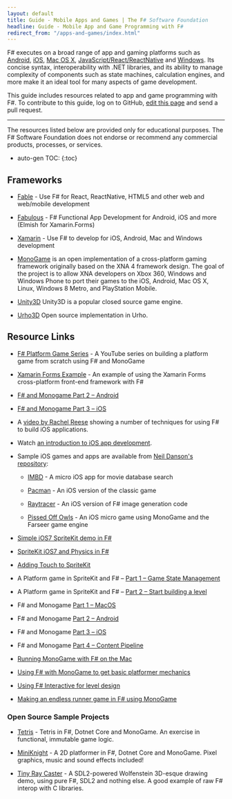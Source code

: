 ```yaml
---
layout: default
title: Guide - Mobile Apps and Games | The F# Software Foundation
headline: Guide - Mobile App and Game Programming with F#
redirect_from: "/apps-and-games/index.html"
---
```


F# executes on a broad range of app and gaming platforms such as  [Android](/use/android/), [iOS](/use/ios/), [Mac OS X](/use/mac/), [JavaScript/React/ReactNative](/use/webapps/) and [Windows](/use/windows/). Its concise syntax, interoperability with .NET libraries, and its ability to manage complexity of components such as state machines, calculation engines, and more make it an ideal tool for many aspects of game development. 

<div class="jumbotron visible-lg calloutBox" id="how-to-add-testimonial"> 
    <p>This guide includes resources related to app and game programming with F#. To contribute to this guide, log on to GitHub, <a href="https://github.com/fsharp/fsfoundation/edit/gh-pages/guides/apps-and-games/index.md">edit this page</a> and send a pull request.</p>
    <hr />
    <p>The resources listed below are provided only for educational purposes. The F# Software Foundation does not endorse or recommend any commercial products, processes, or services.</p>
</div>              

* auto-gen TOC:
{:toc}

## Frameworks

* [Fable](http://fable.io) - Use F# for React, ReactNative, HTML5 and other web and web/mobile development

* [Fabulous](http://fsprojects.github.io/Fabulous) - F# Functional App Development for Android, iOS and more (Elmish for Xamarin.Forms)

* [Xamarin](http://docs.xamarin.com/guides/cross-platform/getting_started/introduction_to_mobile_development) - Use F# to develop for iOS, Android, Mac and Windows development

* [MonoGame](http://www.monogame.net/) is an open implementation of a cross-platform gaming framework originally
based on the XNA 4 framework design. The goal of the project is to allow XNA developers on Xbox 360, Windows and 
Windows Phone to port their games to the iOS, Android, Mac OS X, Linux, Windows 8 Metro, and PlayStation 
Mobile.  

* [Unity3D](https://github.com/eriksvedang/FSharp-Unity) Unity3D is a popular closed source game engine. 
 
* [Urho3D](https://github.com/xamarin/urho) Open source implementation in Urho.


## Resource Links

* [F# Platform Game Series](https://www.youtube.com/playlist?list=PLIH3o_QrxxcfNMC3TjZ5NlHnB1AmcyaiV) - A YouTube series on building a platform game from scratch using F# and MonoGame

* [Xamarin Forms Example](https://github.com/rachelreese/Current-Talks/tree/master/2014-10%20Evolve/EvolveXamForms) - An example of using the Xamarin Forms cross-platform front-end framework with F#

* [F# and Monogame Part 2 – Android](http://neildanson.wordpress.com/2013/07/31/f-and-monogame-part-2-android/)

* [F# and Monogame Part 3 – iOS](http://neildanson.wordpress.com/2013/07/31/f-and-monogame-part-3-ios/)

* A [video by Rachel Reese](https://www.youtube.com/watch?v=H9uzJFM2Hl0) showing a number of techniques for using F# to build iOS applications.

* Watch [an introduction to iOS app development](http://skillsmatter.com/podcast/scala/f-on-ipad-and-iphone-with-xamarin-studio/mh-7404).

* Sample iOS games and apps are available from [Neil Danson's repository](https://bitbucket.org/thedo666/):
 
  * [IMBD](https://bitbucket.org/thedo666/imdb) -  A micro iOS app for movie database search

  * [Pacman](https://bitbucket.org/thedo666/pacman) -  An iOS version of the classic game 

  * [Raytracer](https://bitbucket.org/thedo666/raytracer) - An iOS version of F# image generation code

  * [Pissed Off Owls](https://bitbucket.org/thedo666/pissed-off-owls) - An iOS micro game using MonoGame and the
    Farseer game engine

* [Simple iOS7 SpriteKit demo in F#](http://neildanson.wordpress.com/2013/09/19/simple-spritekit-demo-in-f/)

* [SpriteKit iOS7 and Physics in F#](http://neildanson.wordpress.com/2013/09/24/spritekit-and-physics-in-f/)

* [Adding Touch to SpriteKit](https://7sharp9.github.io/2013/09/29/2013-09-29-adding-touch-to-spritekit/)

* A Platform game in SpriteKit and F# – [Part 1 – Game State Management](http://neildanson.wordpress.com/2013/10/08/a-platform-game-in-spritekit-and-f-part-1-game-state-management/)

* A Platform game in SpriteKit and F# – [Part 2 – Start building a level](http://neildanson.wordpress.com/2013/10/08/a-platform-game-in-spritekit-and-f-part-2-start-building-a-level/)

* F# and Monogame [Part 1 – MacOS](http://neildanson.wordpress.com/2013/07/30/f-and-monogame/)

* F# and Monogame [Part 2 – Android](http://neildanson.wordpress.com/2013/07/31/f-and-monogame-part-2-android/)

* F# and Monogame [Part 3 – iOS](http://neildanson.wordpress.com/2013/07/31/f-and-monogame-part-3-ios/)

* F# and Monogame [Part 4 – Content Pipeline](http://neildanson.wordpress.com/2013/08/13/f-and-monogame-part-4-content-pipeline/)

* [Running MonoGame with F# on the Mac](https://7sharp9.github.io/2012/11/11/2012-11-11-fsharp-and-monogame-on-the-mac/)

* [Using F# with MonoGame to get basic platformer mechanics](http://bruinbrown.wordpress.com/2013/10/06/making-a-platformer-in-f-with-monogame/)

* [Using F# Interactive for level design](http://bruinbrown.wordpress.com/2013/10/21/f-interactive-for-level-design/)

* [Making an endless runner game in F# using MonoGame](http://timjones.tw/blog/archive/2014/12/28/make-santa-jump-game-in-fsharp-using-monogame)



### Open Source Sample Projects

* [Tetris](https://github.com/ChrisPritchard/Tetris) - Tetris in F#, Dotnet Core and MonoGame. An exercise in functional, immutable game logic.

* [MiniKnight](https://github.com/ChrisPritchard/MiniKnight) - A 2D platformer in F#, Dotnet Core and MonoGame. Pixel graphics, music and sound effects included!

* [Tiny Ray Caster](https://github.com/ChrisPritchard/tiny-ray-caster) - A SDL2-powered Wolfenstein 3D-esque drawing demo, using pure F#, SDL2 and nothing else. A good example of raw F# interop with C libraries.
